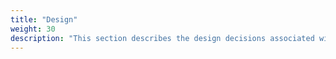 ```yaml
---
title: "Design"
weight: 30
description: "This section describes the design decisions associated with platforms, endpoints and shared services configured according to guidance in ASD's Blueprint for Secure Cloud."
---
```

